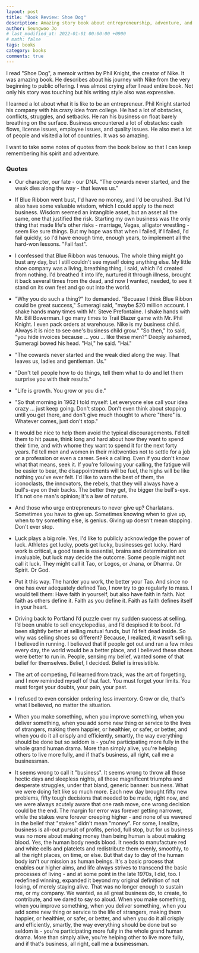 ```yaml
---
layout: post
title: "Book Review: Shoe Dog"
description: Amazing story book about entrepreneurship, adventure, and business
author: Seungwoo Jo
# last_modified_at: 2022-01-01 00:00:00 +0900
# math: false
tags: books
category: books
comments: true
---
```


I read "Shoe Dog", a memoir written by Phil Knight, the creator of Nike. It was amazing book. He describes about his journey with Nike from the very beginning to public offering. I was almost crying after I read entire book. Not only his story was touching but his writing style also was expressive.

I learned a lot about what it is like to be an entrepreneur. Phil Knight started his company with his crazy idea from college. He had a lot of obstacles, conflicts, struggles, and setbacks. He ran his business on float barely breathing on the surface. Business encountered a lot of obstacles: cash flows, license issues, employee issues, and quality issues. He also met a lot of people and visited a lot of countries. It was so amazing.

I want to take some notes of quotes from the book below so that I can keep remembering his spirit and adventure.

### Quotes

- Our character, our fate - our DNA. "The cowards never started, and the weak dies along the way - that leaves us."

- If Blue Ribbon went bust, I'd have no money, and I'd be crushed. But I'd also have some valuable wisdom, which I could apply to the next business. Wisdom seemed an intangible asset, but an asset all the same, one that justified the risk. Starting my own business was the only thing that made life's other risks - marriage, Vegas, alligator wrestling - seem like sure things. But my hope was that when I failed, if I failed, I'd fail quickly, so I'd have enough time, enough years, to implement all the hard-won lessons. "Fail fast".

- I confessed that Blue Ribbon was tenuous. The whole thing might go bust any day, but I still couldn't see myself doing anything else. My little shoe company was a living, breathing thing, I said, which I'd created from nothing. I'd breathed it into life, nurtured it through illness, brought it back several times from the dead, and now I wanted, needed, to see it stand on its own feet and go out into the world.

- "Why you do such a thing?" Ito demanded. "Becuase I think Blue Ribbon could be great success," Sumeragi said, "maybe $20 million account. I shake hands many times with Mr. Steve Prefontaine. I shake hands with Mr. Bill Bowerman. I go many times to Trail Blazer game with Mr. Phil Knight. I even pack orders at warehouse. Nike is my business child. Always it is nice to see one's business child grow." "So then," Ito said, "you hide invoices because ... you ... like these men?" Deeply ashamed, Sumeragi bowed his head. "Hai," he said. "Hai."

- "The cowards never started and the weak died along the way. That leaves us, ladies and gentleman. Us."

- "Don't tell people how to do things, tell them what to do and let them surprise you with their results."

- "Life is growth. You grow or you die."

- "So that morning in 1962 I told myself: Let everyone else call your idea crazy ... just keep going. Don't stopo. Don't even think about stopping until you get there, and don't give much thought to where "there" is. Whatever comes, just don't stop."

- It would be nice to help them avoid the typical discouragements. I'd tell them to hit pause, think long and hard about how they want to spend their time, and with whome they want to spend it for the next forty years. I'd tell men and women in their midtwenties not to settle for a job or a profession or even a career. Seek a calling. Even if you don't know what that means, seek it. If you're following your calling, the fatigue will be easier to bear, the disappointments will be fuel, the highs will be like nothing you've ever felt. I'd like to warn the best of them, the iconoclasts, the innovators, the rebels, that they will always have a bull's-eye on their backs. The better they get, the bigger the bull's-eye. It's not one man's opinion; it's a law of nature.

- And those who urge entrepreneurs to never give up? Charlatans. Sometimes you have to give up. Sometimes knowing when to give up, when to try something else, is genius. Giving up doesn't mean stopping. Don't ever stop.

- Luck plays a big role. Yes, I'd like to publicly acknowledge the power of luck. Athletes get lucky, poets get lucky, businesses get lucky. Hard work is critical, a good team is essential, brains and determination are invaluable, but luck may decide the outcome. Some people might not call it luck. They might call it Tao, or Logos, or Jnana, or Dharma. Or Spirit. Or God.

- Put it this way. The harder you work, the better your Tao. And since no one has ever adequately defined Tao, I now try to go regularly to mass. I would tell them: Have faith in yourself, but also have faith in faith. Not faith as others define it. Faith as you define it. Faith as faith defines itself in your heart.

- Driving back to Portland I’d puzzle over my sudden success at selling. I’d been unable to sell encyclopedias, and I’d despised it to boot. I’d been slightly better at selling mutual funds, but I’d felt dead inside. So why was selling shoes so different? Because, I realized, it wasn’t selling. I believed in running. I believed that if people got out and ran a few miles every day, the world would be a better place, and I believed these shoes were better to run in. People, sensing my belief, wanted some of that belief for themselves. Belief, I decided. Belief is irresistible.

- The art of competing, I'd learned from track, was the art of forgetting, and I now reminded myself of that fact. You must forget your limits. You must forget your doubts, your pain, your past.

- I refused to even consider ordering less inventory. Grow or die, that's what I believed, no matter the situation.

- When you make something, when you improve something, when you deliver something, when you add some new thing or service to the lives of strangers, making them happier, or healthier, or safer, or better, and when you do it all crisply and efficiently, smartly, the way everything should be done but so seldom is - you're participating more fully in the whole grand human drama. More than simply alive, you're helping others to live more fully, and if that's business, all right, call me a businessman.

- It seems wrong to call it "business". It seems wrong to throw all those hectic days and sleepless nights, all those magnificent triumphs and desperate struggles, under that bland, generic banner: business. What we were doing felt like so much more. Each new day brought fifty new problems, fifty tough decisions that needed to be made, right now, and we were always acutely aware that one rash move, one wrong decision could be the end. The margin for error was forever getting narrower, while the stakes were forever creeping higher - and none of us wavered in the belief that "stakes" didn't mean "money". For some, I realize, business is all-out pursuit of profits, period, full stop, but for us business was no more about making money than being human is about making blood. Yes, the human body needs blood. It needs to manufacture red and white cells and platelets and redistribute them evenly, smoothly, to all the right places, on time, or else. But that day to day of the human body isn't our mission as human beings. It's a basic process that enables our higher aims, and life always strives to transcend the basic processes of living - and at some point in the late 1970s, I did, too. I redefined winning, expanded it beyond my original definition of not losing, of merely staying alive. That was no longer enough to sustain me, or my company. We wanted, as all great business do, to create, to contribute, and we dared to say so aloud. When you make something, when you improve something, when you deliver something, when you add some new thing or service to the life of strangers, making them happier, or healthier, or safer, or better, and when you do it all crisply and efficiently, smartly, the way everything should be done but so seldom is - you're participating more fully in the whole grand human drama. More than simply alive, you're helping other to live more fully, and if that's business, all right, call me a businessman.
